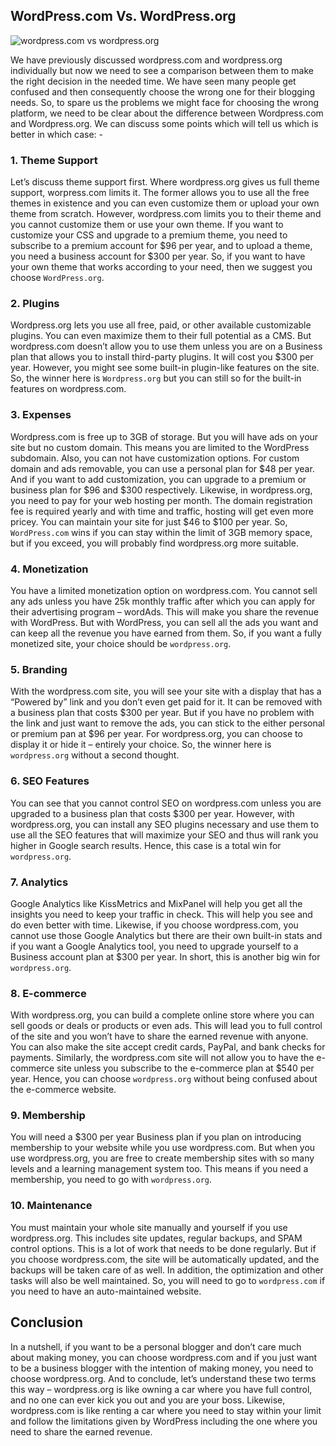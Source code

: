 ## WordPress.com Vs. WordPress.org
![wordpress.com vs wordpress.org](https://miro.medium.com/max/1400/1*5nYrW_o0OslDWQDwYiCN4Q.png)


We have previously discussed wordpress.com and wordpress.org individually but now we need to see a comparison between them to make the right decision in the needed time. We have seen many people get confused and then consequently choose the wrong one for their blogging needs. So, to spare us the problems we might face for choosing the wrong platform, we need to be clear about the difference between Wordpress.com and Wordpress.org. 
We can discuss some points which will tell us which is better in which case: - 


### 1.	Theme Support
Let’s discuss theme support first. Where wordpress.org gives us full theme support, worpress.com limits it. The former allows you to use all the free themes in existence and you can even customize them or upload your own theme from scratch. However, wordpress.com limits you to their theme and you cannot customize them or use your own theme. If you want to customize your CSS and upgrade to a premium theme, you need to subscribe to a premium account for $96 per year, and to upload a theme, you need a business account for $300 per year. So, if you want to have your own theme that works according to your need, then we suggest you choose `WordPress.org`.


### 2.	Plugins
Wordpress.org lets you use all free, paid, or other available customizable plugins. You can even maximize them to their full potential as a CMS. But wordpress.com doesn’t allow you to use them unless you are on a Business plan that allows you to install third-party plugins. It will cost you $300 per year. However, you might see some built-in plugin-like features on the site. So, the winner here is `Wordpress.org` but you can still so for the built-in features on wordpress.com. 


### 3.	Expenses
Wordpress.com is free up to 3GB of storage. But you will have ads on your site but no custom domain. This means you are limited to the WordPress subdomain. Also, you can not have customization options. For custom domain and ads removable, you can use a personal plan for $48 per year. And if you want to add customization, you can upgrade to a premium or business plan for $96 and $300 respectively. Likewise, in wordpress.org, you need to pay for your web hosting per month. The domain registration fee is required yearly and with time and traffic, hosting will get even more pricey. You can maintain your site for just $46 to $100 per year. So, `WordPress.com` wins if you can stay within the limit of 3GB memory space, but if you exceed, you will probably find wordpress.org more suitable. 


### 4.	Monetization 
You have a limited monetization option on wordpress.com. You cannot sell any ads unless you have 25k monthly traffic after which you can apply for their advertising program – wordAds. This will make you share the revenue with WordPress. But with WordPress, you can sell all the ads you want and can keep all the revenue you have earned from them. So, if you want a fully monetized site, your choice should be `wordpress.org`. 


### 5.	Branding
With the wordpress.com site, you will see your site with a display that has a “Powered by” link and you don’t even get paid for it. It can be removed with a business plan that costs $300 per year. But if you have no problem with the link and just want to remove the ads, you can stick to the either personal or premium pan at $96 per year. For wordpress.org, you can choose to display it or hide it – entirely your choice. So, the winner here is `wordpress.org` without a second thought. 


### 6.	SEO Features
You can see that you cannot control SEO on wordpress.com  unless you are upgraded to a business plan that costs $300 per year. However, with wordpress.org, you can install any SEO plugins necessary and use them to use all the SEO features that will maximize your SEO and thus will rank you higher in Google search results.  Hence, this case is a total win for `wordpress.org`. 


### 7.	Analytics
Google Analytics like KissMetrics and MixPanel will help you get all the insights you need to keep your traffic in check. This will help you see and do even better with time. Likewise, if you choose wordpress.com, you cannot use those Google Analytics but there are their own built-in stats and if you want a Google Analytics tool, you need to upgrade yourself to a Business account plan at $300 per year. In short, this is another big win for `wordpress.org`. 


### 8.	E-commerce
With wordpress.org, you can build a complete online store where you can sell goods or deals or products or even ads. This will lead you to full control of the site and you won’t have to share the earned revenue with anyone. You can also make the site accept credit cards, PayPal, and bank checks for payments. Similarly, the wordpress.com site will not allow you to have the e-commerce site unless you subscribe to the e-commerce plan at $540 per year. Hence, you can choose `wordpress.org` without being confused about the e-commerce website. 


### 9.	Membership
You will need a $300 per year Business plan if you plan on introducing membership to your website while you use wordpress.com. But when you use wordpress.org, you are free to create membership sites with so many levels and a learning management system too. This means if you need a membership, you need to go with `wordpress.org`. 


### 10.	Maintenance
You must maintain your whole site manually and yourself if you use wordpress.org. This includes site updates, regular backups, and SPAM control options. This is a lot of work that needs to be done regularly. But if you choose wordpress.com, the site will be automatically updated, and the backups will be taken care of as well. In addition, the optimization and other tasks will also be well maintained. So, you will need to go to `wordpress.com` if you need to have an auto-maintained website. 


## Conclusion 

In a nutshell, if you want to be a personal blogger and don’t care much about making money, you can choose wordpress.com and if you just want to be a business blogger with the intention of making money, you need to choose wordpress.org. And to conclude, let’s understand these two terms this way – wordpress.org is like owning a car where you have full control, and no one can ever kick you out and you are your boss. Likewise,  wordpress.com is like renting a car where you need to stay within your limit and follow the limitations given by WordPress including the one where you need to share the earned revenue. 